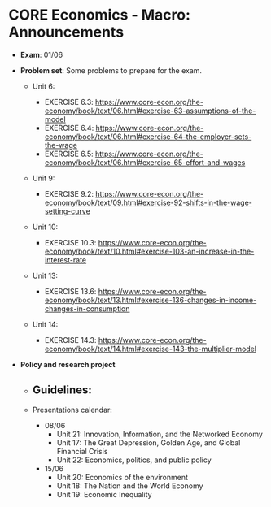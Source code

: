 # CORE Economics - Macro: Announcements 

- **Exam**: 01/06

- **Problem set**: Some problems to prepare for the exam. 

  - Unit 6: 
    - EXERCISE 6.3: https://www.core-econ.org/the-economy/book/text/06.html#exercise-63-assumptions-of-the-model
    - EXERCISE 6.4: https://www.core-econ.org/the-economy/book/text/06.html#exercise-64-the-employer-sets-the-wage
    - EXERCISE 6.5: https://www.core-econ.org/the-economy/book/text/06.html#exercise-65-effort-and-wages
   
  - Unit 9: 
    - EXERCISE 9.2: https://www.core-econ.org/the-economy/book/text/09.html#exercise-92-shifts-in-the-wage-setting-curve  

  - Unit 10:
    - EXERCISE 10.3: https://www.core-econ.org/the-economy/book/text/10.html#exercise-103-an-increase-in-the-interest-rate
  
  - Unit 13:
    - EXERCISE 13.6: https://www.core-econ.org/the-economy/book/text/13.html#exercise-136-changes-in-income-changes-in-consumption
   
  - Unit 14: 
    - EXERCISE 14.3: https://www.core-econ.org/the-economy/book/text/14.html#exercise-143-the-multiplier-model  

- **Policy and research project**

  - Guidelines:
    -
  
  - Presentations calendar:
    - 08/06
      - Unit 21: Innovation, Information, and the Networked Economy
      - Unit 17: The Great Depression, Golden Age, and Global Financial Crisis
      - Unit 22: Economics, politics, and public policy  
    - 15/06
      - Unit 20: Economics of the environment
      - Unit 18: The Nation and the World Economy
      - Unit 19: Economic Inequality
 
 
 
